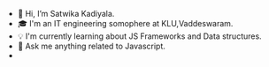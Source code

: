 - 👋 Hi, I’m Satwika Kadiyala.
- 🎓 I'm an IT engineering somophere at KLU,Vaddeswaram.
- 💡 I'm currently learning about JS Frameworks and Data structures.
- 💬 Ask me anything related to Javascript.
- 
